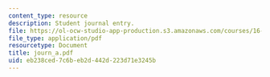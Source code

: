 ```yaml
---
content_type: resource
description: Student journal entry.
file: https://ol-ocw-studio-app-production.s3.amazonaws.com/courses/16-812-the-aerospace-industry-spring-2004/eb238ced7c6beb2d442d223d71e3245b_journ_a.pdf
file_type: application/pdf
resourcetype: Document
title: journ_a.pdf
uid: eb238ced-7c6b-eb2d-442d-223d71e3245b
---
```

